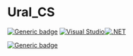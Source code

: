 # Ural_CS
[![Generic badge](https://img.shields.io/badge/Code-C%23-blue.svg)](https://shields.io/)
[![Visual Studio](https://img.shields.io/badge/--6C33AF?logo=visual%20studio)](https://visualstudio.microsoft.com/)[![.NET](https://img.shields.io/badge/--512BD4?logo=.net&logoColor=ffffff)](https://dotnet.microsoft.com/)

[![Generic badge](https://img.shields.io/badge/Code-Python-orange.svg)](https://shields.io/)
